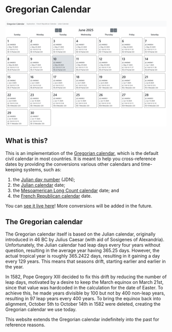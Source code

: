 # Gregorian Calendar

![demo](demo.png)

## What is this?

This is an implementation of the [Gregorian calendar][0], which is the default
civil calendar in most countries. It is meant to help you cross-reference dates
by providing the conversions various other calendars and time-keeping systems,
such as:

1. the [Julian day number][2] (JDN);
2. the [Julian calendar][1] date;
3. the [Mesoamerican Long Count calendar][3] date; and
4. the [French Republican calendar][4] date.

You can [see it live here][5]! More conversions will be added in the future.

## The Gregorian calendar

The Gregorian calendar itself is based on the Julian calendar, originally
introduced in 46 BC by Julius Caesar (with aid of Sosigenes of Alexandria).
Unfortunately, the Julian calendar had leap days every four years without
question, resulting in the average year having 365.25 days. However, the actual
tropical year is roughly 365.2422 days, resulting in it gaining a day every 129
years. This means that seasons drift, starting earlier and earlier in the year.

In 1582, Pope Gregory XIII decided to fix this drift by reducing the number
of leap days, motivated by a desire to keep the March equinox on March 21st,
since that value was hardcoded in the calculation for the date of Easter. To
achieve this, he made years divisible by 100 but not by 400 non-leap years,
resulting in 97 leap years every 400 years. To bring the equinox back into
alignment, October 5th to October 14th in 1582 were deleted, creating the
Gregorian calendar we use today.

This website extends the Gregorian calendar indefinitely into the past for
reference reasons.

[0]: https://en.wikipedia.org/wiki/Gregorian_calendar

[1]: https://en.wikipedia.org/wiki/Julian_calendar

[2]: https://en.wikipedia.org/wiki/Julian_day

[3]: https://en.wikipedia.org/wiki/Mesoamerican_Long_Count_calendar

[4]: https://en.wikipedia.org/wiki/French_Republican_calendar

[5]: https://gcal.qt.ax/
